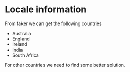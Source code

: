 # Locale information

From faker we can get the following countries

- Australia
- England
- Ireland
- India
- South Africa

For other countries we need to find some better solution.
